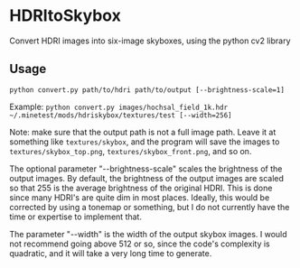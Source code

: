 # HDRItoSkybox

Convert HDRI images into six-image skyboxes, using the python cv2 library

## Usage

`python convert.py path/to/hdri path/to/output [--brightness-scale=1]`

Example: `python convert.py images/hochsal_field_1k.hdr ~/.minetest/mods/hdriskybox/textures/test [--width=256]`

Note: make sure that the output path is not a full image path. Leave it at something like `textures/skybox`, and the program will save the images to `textures/skybox_top.png`, `textures/skybox_front.png`, and so on.

The optional parameter "--brightness-scale" scales the brightness of the output images. By default, the brightness of the output images are scaled so that 255 is the average brightness of the original HDRI. This is done since many HDRI's are quite dim in most places. Ideally, this would be corrected by using a tonemap or something, but I do not currently have the time or expertise to implement that.

The parameter "--width" is the width of the output skybox images. I would not recommend going above 512 or so, since the code's complexity is quadratic, and it will take a very long time to generate.
